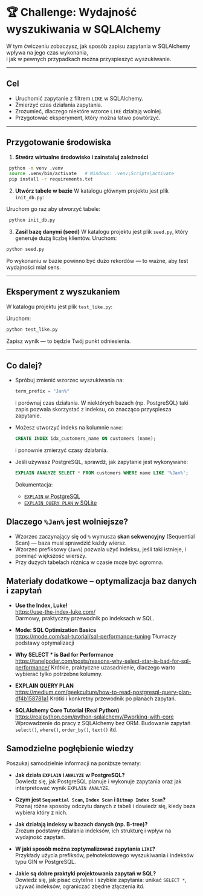 # 🏆 Challenge: Wydajność wyszukiwania w SQLAlchemy

W tym ćwiczeniu zobaczysz, jak sposób zapisu zapytania w SQLAlchemy wpływa na jego czas wykonania,  
i jak w pewnych przypadkach można przyspieszyć wyszukiwanie.

---

##  Cel

- Uruchomić zapytanie z filtrem `LIKE` w SQLAlchemy.
- Zmierzyć czas działania zapytania.
- Zrozumieć, dlaczego niektóre wzorce `LIKE` działają wolniej.
- Przygotować eksperyment, który można łatwo powtórzyć.

---

## Przygotowanie środowiska

1. **Stwórz wirtualne środowisko i zainstaluj zależności**
  ```bash
   python -m venv .venv
   source .venv/bin/activate   # Windows: .venv\Scripts\activate
   pip install -r requirements.txt
  ```

2. **Utwórz tabele w bazie**
  W katalogu głównym projektu jest plik `init_db.py`:

  Uruchom go raz aby utworzyć tabele:

  ```bash
   python init_db.py
  ```

3. **Zasil bazę danymi (seed)**
  W katalogu projektu jest plik `seed.py`, który generuje dużą liczbę klientów.
  Uruchom:

  ```bash
  python seed.py
  ```

  Po wykonaniu w bazie powinno być dużo rekordów — to ważne, aby test wydajności miał sens.

---

## Eksperyment z wyszukaniem

W katalogu projektu jest plik `test_like.py`:

Uruchom:

```bash
python test_like.py
```

Zapisz wynik — to będzie Twój punkt odniesienia.

---

## Co dalej?

* Spróbuj zmienić wzorzec wyszukiwania na:

  ```python
  term_prefix = "Jan%"
  ```

  i porównaj czas działania.
  W niektórych bazach (np. PostgreSQL) taki zapis pozwala skorzystać z indeksu, co znacząco przyspiesza zapytanie.

* Możesz utworzyć indeks na kolumnie `name`:

  ```sql
  CREATE INDEX idx_customers_name ON customers (name);
  ```

  i ponownie zmierzyć czasy działania.

* Jeśli używasz PostgreSQL, sprawdź, jak zapytanie jest wykonywane:

  ```sql
  EXPLAIN ANALYZE SELECT * FROM customers WHERE name LIKE '%Jan%';
  ```

  Dokumentacja:

  * [`EXPLAIN` w PostgreSQL](https://www.postgresql.org/docs/current/using-explain.html)
  * [`EXPLAIN QUERY PLAN` w SQLite](https://www.sqlite.org/eqp.html)


## Dlaczego `%Jan%` jest wolniejsze?

* Wzorzec zaczynający się od `%` wymusza **skan sekwencyjny** (Sequential Scan) — baza musi sprawdzić każdy wiersz.
* Wzorzec prefiksowy (`Jan%`) pozwala użyć indeksu, jeśli taki istnieje, i pominąć większość wierszy.
* Przy dużych tabelach różnica w czasie może być ogromna.

## Materiały dodatkowe – optymalizacja baz danych i zapytań

-  **Use the Index, Luke!**  
  https://use-the-index-luke.com/  
  Darmowy, praktyczny przewodnik po indeksach w SQL.  
  
-  **Mode: SQL Optimization Basics**  
  https://mode.com/sql-tutorial/sql-performance-tuning 
  Tłumaczy podstawy optymalizacji
  
-  **Why SELECT * is Bad for Performance**  
  https://tanelpoder.com/posts/reasons-why-select-star-is-bad-for-sql-performance/ 
  Krótkie, praktyczne uzasadnienie, dlaczego warto wybierać tylko potrzebne kolumny.

-  **EXPLAIN QUERY PLAN**  
  https://medium.com/geekculture/how-to-read-postgresql-query-plan-df4b158781a1 
  Krótki i konkretny przewodnik po planach zapytań.

- **SQLAlchemy Core Tutorial (Real Python)**  
  https://realpython.com/python-sqlalchemy/#working-with-core  
  Wprowadzenie do pracy z SQLAlchemy bez ORM. Budowanie zapytań `select()`, `where()`, `order_by()`, `text()` itd.

## Samodzielne pogłębienie wiedzy

Poszukaj samodzielnie informacji na poniższe tematy:

- **Jak działa `EXPLAIN` i `ANALYZE` w PostgreSQL?**  
  Dowiedz się, jak PostgreSQL planuje i wykonuje zapytania oraz jak interpretować wynik `EXPLAIN ANALYZE`.

- **Czym jest `Sequential Scan`, `Index Scan` i `Bitmap Index Scan`?**  
  Poznaj różne sposoby odczytu danych z tabeli i dowiedz się, kiedy baza wybiera który z nich.

- **Jak działają indeksy w bazach danych (np. B-tree)?**  
  Zrozum podstawy działania indeksów, ich strukturę i wpływ na wydajność zapytań.

- **W jaki sposób można zoptymalizować zapytania `LIKE`?**  
  Przykłady użycia prefiksów, pełnotekstowego wyszukiwania i indeksów typu GIN w PostgreSQL.

- **Jakie są dobre praktyki projektowania zapytań w SQL?**  
  Dowiedz się, jak pisać czytelne i szybkie zapytania: unikać `SELECT *`, używać indeksów, ograniczać zbędne złączenia itd.

